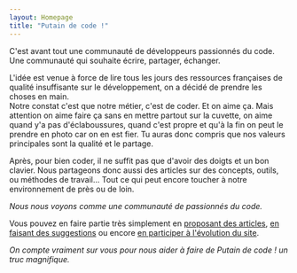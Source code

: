 ```yaml
---
layout: Homepage
title: "Putain de code !"
---
```


C'est avant tout une communauté de développeurs passionnés du code. Une communauté qui souhaite écrire, partager, échanger.

L'idée est venue à force de lire tous les jours des ressources françaises de qualité
insuffisante sur le développement, on a décidé de prendre les choses en main.  
Notre constat c'est que notre métier, c'est de coder.
Et on aime ça.
Mais attention on aime faire ça sans en mettre partout sur la cuvette,
on aime quand y'a pas d'éclaboussures, quand c'est propre et qu'à la fin
on peut le prendre en photo car on en est fier.
Tu auras donc compris que nos valeurs principales sont la qualité et le partage.

Après, pour bien coder, il ne suffit pas que d'avoir des doigts et un bon clavier.
Nous partageons donc aussi des articles sur des concepts, outils, ou méthodes de travail...
Tout ce qui peut encore toucher à notre environnement de près ou de loin.

_Nous nous voyons comme une communauté de passionnés du code._

Vous pouvez en faire partie très simplement en
[proposant des articles](https://github.com/putaindecode/putaindecode.fr/issues/new?title=Proposition%20de%20post:%20&body=),
[en faisant des suggestions](https://github.com/putaindecode/putaindecode.fr/issues/new?title=Suggestion%20d%27am%C3%A9lioration:%20&body=)
ou encore [en participer à l'évolution du site](https://github.com/putaindecode/putaindecode.fr/issues).

*On compte vraiment sur vous pour nous aider à faire de _Putain de code !_ un truc magnifique.*
